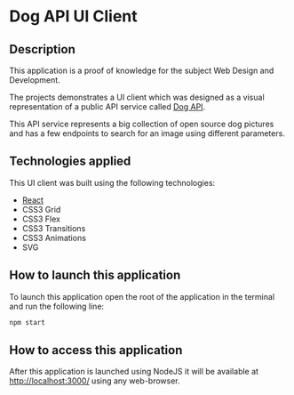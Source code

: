 # Dog API UI Client

## Description 

This application is a proof of knowledge for the subject Web Design and Development.

The projects demonstrates a UI client which was designed as a visual representation of a public API service called [Dog API](https://dog.ceo/dog-api/).

This API service represents a big collection of open source dog pictures and has a few endpoints to search for an image using different parameters.

## Technologies applied

This UI client was built using the following technologies:
  * [React](https://reactjs.org/)
  * CSS3 Grid
  * CSS3 Flex
  * CSS3 Transitions
  * CSS3 Animations
  * SVG

## How to launch this application

To launch this application open the root of the application in the terminal and run the following line:

```bash
npm start
```

## How to access this application

After this application is launched using NodeJS it will be available at [http://localhost:3000/](http://localhost:3000/) using any web-browser.